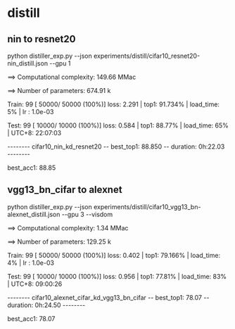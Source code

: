 # distill

## nin to resnet20

python distiller_exp.py --json experiments/distill/cifar10_resnet20-nin_distill.json --gpu 1

==> Computational complexity:   149.66 MMac

==> Number of parameters:       674.91 k

Train:  99 [  50000/  50000 (100%)] loss:   2.291 | top1: 91.734% | load_time:   5% | lr   : 1.0e-03

Test:   99 [  10000/  10000 (100%)] loss:   0.584 | top1:  88.77% | load_time:  65% | UTC+8: 22:07:03

--------  cifar10_nin_kd_resnet20  --  best_top1: 88.850  --  duration:  0h:22.03  --------

best_acc1: 88.85

## vgg13_bn_cifar to alexnet

python distiller_exp.py --json experiments/distill/cifar10_vgg13_bn-alexnet_distill.json --gpu 3 --visdom

==> Computational complexity:   1.34 MMac

==> Number of parameters:       129.25 k

Train:  99 [  50000/  50000 (100%)] loss:   0.402 | top1: 79.166% | load_time:   4% | lr   : 1.0e-03

Test:   99 [  10000/  10000 (100%)] loss:   0.956 | top1:  77.81% | load_time:  83% | UTC+8: 09:00:26

--------  cifar10_alexnet_cifar_kd_vgg13_bn_cifar  --  best_top1: 78.07  --  duration:  0h:24.50  --------

best_acc1: 78.07